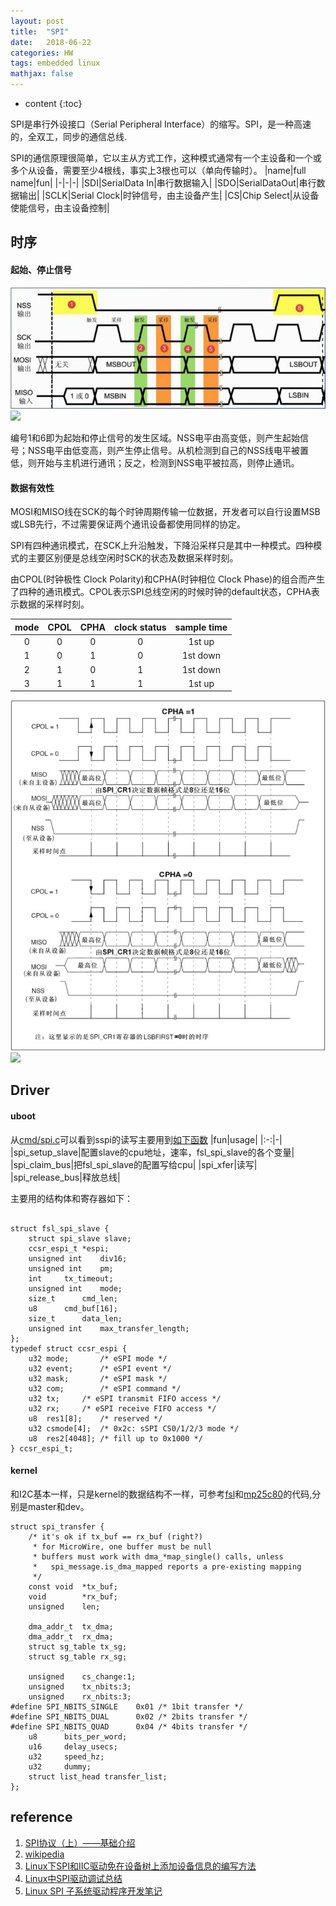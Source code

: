 ```yaml
---
layout: post
title:  "SPI"
date:   2018-06-22
categories: HW
tags: embedded linux 
mathjax: false
---
```

* content
{:toc}

SPI是串行外设接口（Serial Peripheral Interface）的缩写。SPI，是一种高速的，全双工，同步的通信总线.

SPI的通信原理很简单，它以主从方式工作，这种模式通常有一个主设备和一个或多个从设备，需要至少4根线，事实上3根也可以（单向传输时）。
|name|full name|fun|
|-|-|-|
|SDI|SerialData In|串行数据输入|
|SDO|SerialDataOut|串行数据输出|
|SCLK|Serial Clock|时钟信号，由主设备产生|
|CS|Chip Select|从设备使能信号，由主设备控制|

## 时序

#### 起始、停止信号
![](../img/spistart.jpg)
![]({{site.github.url}}/img/spistart.jpg)

编号1和6即为起始和停止信号的发生区域。NSS电平由高变低，则产生起始信号；NSS电平由低变高，则产生停止信号。从机检测到自己的NSS线电平被置低，则开始与主机进行通讯；反之，检测到NSS电平被拉高，则停止通讯。
#### 数据有效性
MOSI和MISO线在SCK的每个时钟周期传输一位数据，开发者可以自行设置MSB或LSB先行，不过需要保证两个通讯设备都使用同样的协定。

SPI有四种通讯模式，在SCK上升沿触发，下降沿采样只是其中一种模式。四种模式的主要区别便是总线空闲时SCK的状态及数据采样时刻。

由CPOL(时钟极性 Clock Polarity)和CPHA(时钟相位 Clock Phase)的组合而产生了四种的通讯模式。CPOL表示SPI总线空闲的时候时钟的default状态，CPHA表示数据的采样时刻。

|mode|CPOL|CPHA|clock status|sample time|
|:-:|:-:|:-:|:-:|:-:|
|0|0|0|0|1st up|
|1|0|1|0|1st down|
|2|1|0|1|1st down|
|3|1|1|1|1st up|
![](../img/spiclock.jpg)
![]({{site.github.url}}/img/spiclock.jpg)
## Driver

#### uboot

从[cmd/spi.c](http://git.denx.de/?p=u-boot.git;a=blob;f=cmd/spi.c;h=9a2edcff65cafaaaaaa19ad42d6b3bd1ff563a79;hb=HEAD)可以看到sspi的读写主要用到[如下函数](http://git.denx.de/?p=u-boot.git;a=blob;f=drivers/spi/fsl_espi.c;h=e9941593f5fdc08ee2b4e4b2cd30c7ce3bd4dc2e;hb=HEAD)
|fun|usage|
|:-:|-|
|spi_setup_slave|配置slave的cpu地址，速率，fsl_spi_slave的各个变量|
|spi_claim_bus|把fsl_spi_slave的配置写给cpu|
|spi_xfer|读写|
|spi_release_bus|释放总线|


主要用的结构体和寄存器如下：
~~~

struct fsl_spi_slave {
	struct spi_slave slave;
	ccsr_espi_t	*espi;
	unsigned int	div16;
	unsigned int	pm;
	int		tx_timeout;
	unsigned int	mode;
	size_t		cmd_len;
	u8		cmd_buf[16];
	size_t		data_len;
	unsigned int    max_transfer_length;
};
typedef struct ccsr_espi {
	u32	mode;		/* eSPI mode */
	u32	event;		/* eSPI event */
	u32	mask;		/* eSPI mask */
	u32	com;		/* eSPI command */
	u32	tx;		/* eSPI transmit FIFO access */
	u32	rx;		/* eSPI receive FIFO access */
	u8	res1[8];	/* reserved */
	u32	csmode[4];	/* 0x2c: sSPI CS0/1/2/3 mode */
	u8	res2[4048];	/* fill up to 0x1000 */
} ccsr_espi_t;
~~~

#### kernel

和I2C基本一样，只是kernel的数据结构不一样，可参考[fsl](https://elixir.bootlin.com/linux/v4.14.50/source/drivers/spi/spi-fsl-espi.c)和[mp25c80](https://elixir.bootlin.com/linux/v4.14.50/source/drivers/mtd/devices/m25p80.c)的代码,分别是master和dev。
~~~
struct spi_transfer {
	/* it's ok if tx_buf == rx_buf (right?)
	 * for MicroWire, one buffer must be null
	 * buffers must work with dma_*map_single() calls, unless
	 *   spi_message.is_dma_mapped reports a pre-existing mapping
	 */
	const void	*tx_buf;
	void		*rx_buf;
	unsigned	len;

	dma_addr_t	tx_dma;
	dma_addr_t	rx_dma;
	struct sg_table tx_sg;
	struct sg_table rx_sg;

	unsigned	cs_change:1;
	unsigned	tx_nbits:3;
	unsigned	rx_nbits:3;
#define	SPI_NBITS_SINGLE	0x01 /* 1bit transfer */
#define	SPI_NBITS_DUAL		0x02 /* 2bits transfer */
#define	SPI_NBITS_QUAD		0x04 /* 4bits transfer */
	u8		bits_per_word;
	u16		delay_usecs;
	u32		speed_hz;
	u32		dummy;
	struct list_head transfer_list;
};
~~~


## reference
1. [SPI协议（上）——基础介绍](https://zhuanlan.zhihu.com/p/27376153)
2. [wikipedia ](https://en.wikipedia.org/wiki/Serial_Peripheral_Interface_Bus)
3. [Linux下SPI和IIC驱动免在设备树上添加设备信息的编写方法](https://blog.csdn.net/mike8825/article/details/51335582)
4. [Linux中SPI驱动调试总结](https://blog.csdn.net/mike8825/article/details/50762023)
5. [Linux SPI 子系统驱动程序开发笔记](https://blog.csdn.net/lingfeng5/article/details/73070551)